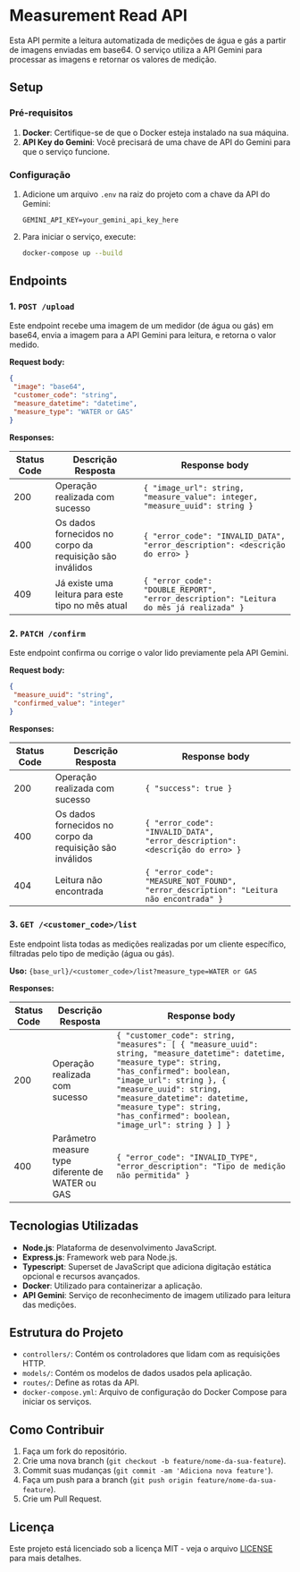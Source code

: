 # Measurement Read API

Esta API permite a leitura automatizada de medições de água e gás a partir de imagens enviadas em base64. O serviço utiliza a API Gemini para processar as imagens e retornar os valores de medição. 

## Setup

### Pré-requisitos
1. **Docker**: Certifique-se de que o Docker esteja instalado na sua máquina.
2. **API Key do Gemini**: Você precisará de uma chave de API do Gemini para que o serviço funcione.

### Configuração

1. Adicione um arquivo `.env` na raiz do projeto com a chave da API do Gemini:
    ```
    GEMINI_API_KEY=your_gemini_api_key_here
    ```

2. Para iniciar o serviço, execute:
    ```bash
    docker-compose up --build
    ```

## Endpoints

### 1. `POST /upload`

Este endpoint recebe uma imagem de um medidor (de água ou gás) em base64, envia a imagem para a API Gemini para leitura, e retorna o valor medido.

**Request body:**
```json
{
 "image": "base64",
 "customer_code": "string",
 "measure_datetime": "datetime",
 "measure_type": "WATER or GAS"
}
```

**Responses:**

| Status Code | Descrição Resposta                                                                 | Response body                                                                 |
|-------------|-----------------------------------------------------------------------------------|---------------------------------------------------------------------------------------------|
| 200         | Operação realizada com sucesso                                                     | `{ "image_url": string, "measure_value": integer, "measure_uuid": string }`                  |
| 400         | Os dados fornecidos no corpo da requisição são inválidos                           | `{ "error_code": "INVALID_DATA", "error_description": <descrição do erro> }`                |
| 409         | Já existe uma leitura para este tipo no mês atual                                  | `{ "error_code": "DOUBLE_REPORT", "error_description": "Leitura do mês já realizada" }`     |

### 2. `PATCH /confirm`

Este endpoint confirma ou corrige o valor lido previamente pela API Gemini.

**Request body:**
```json
{
 "measure_uuid": "string",
 "confirmed_value": "integer"
}
```

**Responses:**

| Status Code | Descrição Resposta                                                                 | Response body                                                                 |
|-------------|-----------------------------------------------------------------------------------|---------------------------------------------------------------------------------------------|
| 200         | Operação realizada com sucesso                                                     | `{ "success": true }`                                                                        |
| 400         | Os dados fornecidos no corpo da requisição são inválidos                           | `{ "error_code": "INVALID_DATA", "error_description": <descrição do erro> }`                |
| 404         | Leitura não encontrada                                                             | `{ "error_code": "MEASURE_NOT_FOUND", "error_description": "Leitura não encontrada" }`      |

### 3. `GET /<customer_code>/list`

Este endpoint lista todas as medições realizadas por um cliente específico, filtradas pelo tipo de medição (água ou gás).

**Uso:** `{base_url}/<customer_code>/list?measure_type=WATER or GAS`

**Responses:**

| Status Code | Descrição Resposta                                                               | Response body                                                                                                                                           |
|-------------|---------------------------------------------------------------------------------|--------------------------------------------------------------------------------------------------------------------------------------------------------------------|
| 200         | Operação realizada com sucesso                                                   | `{ "customer_code": string, "measures": [ { "measure_uuid": string, "measure_datetime": datetime, "measure_type": string, "has_confirmed": boolean, "image_url": string }, { "measure_uuid": string, "measure_datetime": datetime, "measure_type": string, "has_confirmed": boolean, "image_url": string } ] }` |
| 400         | Parâmetro measure type diferente de WATER ou GAS                                 | `{ "error_code": "INVALID_TYPE", "error_description": "Tipo de medição não permitida" }`                                                                          |

## Tecnologias Utilizadas

- **Node.js**: Plataforma de desenvolvimento JavaScript.
- **Express.js**: Framework web para Node.js.
- **Typescript**: Superset de JavaScript que adiciona digitação estática opcional e recursos avançados.
- **Docker**: Utilizado para containerizar a aplicação.
- **API Gemini**: Serviço de reconhecimento de imagem utilizado para leitura das medições.
  
## Estrutura do Projeto

- `controllers/`: Contém os controladores que lidam com as requisições HTTP.
- `models/`: Contém os modelos de dados usados pela aplicação.
- `routes/`: Define as rotas da API.
- `docker-compose.yml`: Arquivo de configuração do Docker Compose para iniciar os serviços.

## Como Contribuir

1. Faça um fork do repositório.
2. Crie uma nova branch (`git checkout -b feature/nome-da-sua-feature`).
3. Commit suas mudanças (`git commit -am 'Adiciona nova feature'`).
4. Faça um push para a branch (`git push origin feature/nome-da-sua-feature`).
5. Crie um Pull Request.

## Licença

Este projeto está licenciado sob a licença MIT - veja o arquivo [LICENSE](LICENSE) para mais detalhes.
